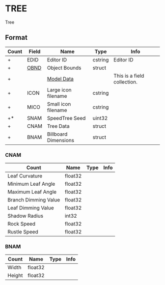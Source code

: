 TREE
====

Tree

## Format

Count | Field | Name | Type | Info
------|-------|------|------|-----
+ | EDID | Editor ID | cstring | Editor ID
+ | [OBND](Fields/OBND.md) | Object Bounds | struct |
+ | | [Model Data](Fields/Model.md) | | This is a field collection.
+ | ICON | Large icon filename | cstring | 
+ | MICO | Small icon filename | cstring | 
+* | SNAM | SpeedTree Seed | uint32 |
+ | CNAM | Tree Data | struct |
+ | BNAM | Billboard Dimensions | struct |

### CNAM

Count | Name | Type | Info
------|------|------|-----
 | Leaf Curvature | float32 |
 | Minimum Leaf Angle | float32 |
 | Maximum Leaf Angle | float32 |
 | Branch Dimming Value | float32 |
 | Leaf Dimming Value | float32 |
 | Shadow Radius | int32 |
 | Rock Speed | float32 |
 | Rustle Speed | float32 |

### BNAM

Count | Name | Type | Info
------|------|------|-----
 | Width | float32 |
 | Height | float32 |
